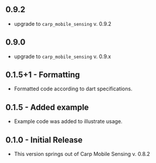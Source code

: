 ## 0.9.2
* upgrade to `carp_mobile_sensing` v. 0.9.2

## 0.9.0
* upgrade to `carp_mobile_sensing` v. 0.9.x

## 0.1.5+1 - Formatting
* Formatted code according to dart specifications.

## 0.1.5 - Added example
* Example code was added to illustrate usage.

## 0.1.0 - Initial Release
* This version springs out of Carp Mobile Sensing v. 0.8.2

